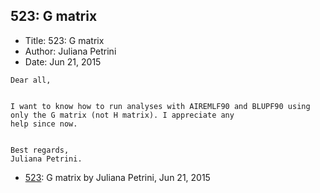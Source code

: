 ## 523: G matrix

- Title: 523: G matrix
- Author: Juliana Petrini
- Date: Jun 21, 2015

```
Dear all, 


I want to know how to run analyses with AIREMLF90 and BLUPF90 using only the G matrix (not H matrix). I appreciate any
help since now. 


Best regards,
Juliana Petrini. 
```

- [523](0523.md): G matrix by Juliana Petrini, Jun 21, 2015
